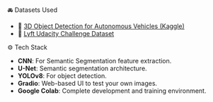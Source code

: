 🚘 Datasets Used

- 🔗 [3D Object Detection for Autonomous Vehicles (Kaggle)](https://www.kaggle.com/competitions/3d-object-detection-for-autonomous-vehicles)
- 🔗 [Lyft Udacity Challenge Dataset](https://www.kaggle.com/datasets/kumaresanmanickavelu/lyft-udacity-challenge)
  
⚙️ Tech Stack

- **CNN**: For Semantic Segmentation feature extraction.
- **U-Net**: Semantic segmentation architecture.
- **YOLOv8**: For object detection.
- **Gradio**: Web-based UI to test your own images.
- **Google Colab**: Complete development and training environment.
